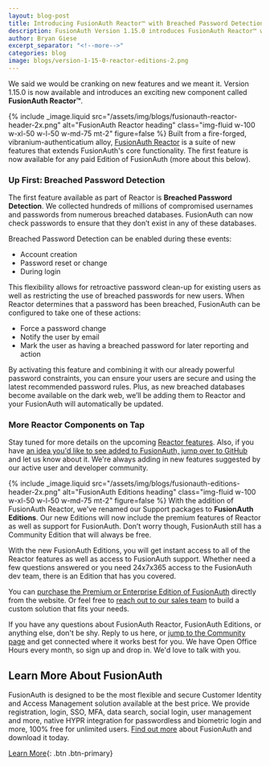 ```yaml
---
layout: blog-post
title: Introducing FusionAuth Reactor™ with Breached Password Detection
description: FusionAuth Version 1.15.0 introduces FusionAuth Reactor™ with Breached Password Detection. Ensure your users aren't using insecure passwords at login.
author: Bryan Giese
excerpt_separator: "<!--more-->"
categories: blog
image: blogs/version-1-15-0-reactor-editions-2.png
---
```


We said we would be cranking on new features and we meant it. Version 1.15.0 is now available and introduces an exciting new component called **FusionAuth Reactor™**.

<!--more-->

{% include _image.liquid src="/assets/img/blogs/fusionauth-reactor-header-2x.png" alt="FusionAuth Reactor heading" class="img-fluid w-100 w-xl-50 w-l-50 w-md-75 mt-2" figure=false %}
Built from a fire-forged, vibranium-authenticatium alloy, [FusionAuth Reactor](/features/reactor) is a suite of new features that extends FusionAuth's core functionality. The first feature is now available for any paid Edition of FusionAuth (more about this below).

### Up First: Breached Password Detection
The first feature available as part of Reactor is **Breached Password Detection**. We collected hundreds of millions of compromised usernames and passwords from numerous breached databases. FusionAuth can now check passwords to ensure that they don’t exist in any of these databases.

Breached Password Detection can be enabled during these events:

- Account creation
- Password reset or change
- During login

This flexibility allows for retroactive password clean-up for existing users as well as restricting the use of breached passwords for new users. When Reactor determines that a password has been breached, FusionAuth can be configured to take one of these actions:

- Force a password change
- Notify the user by email
- Mark the user as having a breached password for later reporting and action

By activating this feature and combining it with our already powerful password constraints, you can ensure your users are secure and using the latest recommended password rules. Plus, as new breached databases become available on the dark web, we’ll be adding them to Reactor and your FusionAuth will automatically be updated.

### More Reactor Components on Tap
Stay tuned for more details on the upcoming [Reactor features](/features/reactor). Also, if you have [an idea you'd like to see added to FusionAuth, jump over to GitHub](https://github.com/FusionAuth/fusionauth-issues/issues) and let us know about it. We're always adding in new features suggested by our active user and developer community.

{% include _image.liquid src="/assets/img/blogs/fusionauth-editions-header-2x.png" alt="FusionAuth Editions heading" class="img-fluid w-100 w-xl-50 w-l-50 w-md-75 mt-2" figure=false %}
With the addition of FusionAuth Reactor, we've renamed our Support packages to **FusionAuth Editions**. Our new Editions will now include the premium features of Reactor as well as support for FusionAuth. Don’t worry though, FusionAuth still has a Community Edition that will always be free.

With the new FusionAuth Editions, you will get instant access to all of the Reactor features as well as access to FusionAuth support. Whether need a few questions answered or you need 24x7x365 access to the FusionAuth dev team, there is an Edition that has you covered.

You can [purchase the Premium or Enterprise Edition of FusionAuth](/pricing) directly from the website. Or feel free to [reach out to our sales team](/contact) to build a custom solution that fits your needs.

If you have any questions about FusionAuth Reactor, FusionAuth Editions, or anything else, don't be shy. Reply to us here, or [jump to the Community page](/community) and get connected where it works best for you. We have Open Office Hours every month, so sign up and drop in. We'd love to talk with you.

## Learn More About FusionAuth
FusionAuth is designed to be the most flexible and secure Customer Identity and Access Management solution available at the best price. We provide registration, login, SSO, MFA, data search, social login, user management and more, native HYPR integration for passwordless and biometric login and more, 100% free for unlimited users. [Find out more](/ "FusionAuth Home") about FusionAuth and download it today.

[Learn More](/){: .btn .btn-primary}
